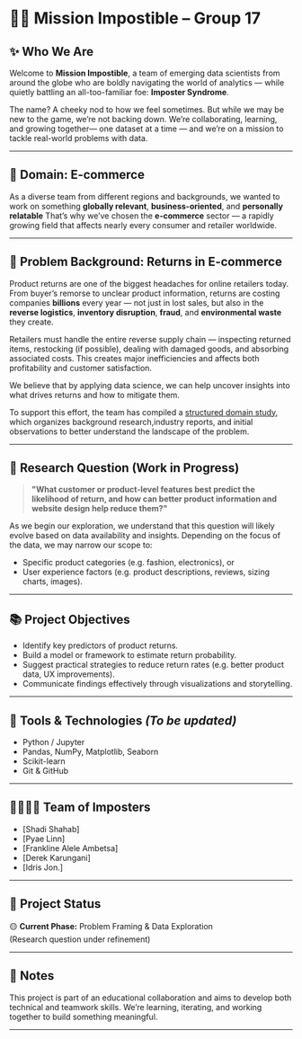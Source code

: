 # 🕵️‍♂️ Mission Impostible – Group 17

## ✨ Who We Are

Welcome to **Mission Impostible**, a team of emerging data scientists from around
the globe who are boldly navigating the world of analytics — while quietly battling
an all-too-familiar foe: **Imposter Syndrome**.

The name? A cheeky nod to how we feel sometimes. But while we may be new to the
game, we’re not backing down. We’re collaborating, learning, and growing together—
one dataset at a time — and we’re on a mission to tackle
real-world problems with data.

---

## 🛒 Domain: E-commerce

As a diverse team from different regions and backgrounds, we wanted to work on
something **globally relevant**, **business-oriented**, and **personally relatable**
That’s why we’ve chosen the **e-commerce** sector — a rapidly growing field that
affects nearly every consumer and retailer worldwide.

---

## 🎯 Problem Background: Returns in E-commerce

Product returns are one of the biggest headaches for online retailers today. From
buyer’s remorse to unclear product information, returns are costing companies
**billions** every year — not just in lost sales, but also in the **reverse
logistics**,
**inventory disruption**, **fraud**, and **environmental waste** they create.

Retailers must handle the entire reverse supply chain — inspecting returned items,
restocking (if possible), dealing with damaged goods, and absorbing associated
costs. This creates major inefficiencies and affects both profitability and customer
satisfaction.

We believe that by applying data science, we can help uncover insights into what
drives returns and how to mitigate them.

To support this effort, the team has compiled a [structured domain study](https://github.com/MIT-Emerging-Talent/ET6-CDSP-group-17-repo-Mission_Impostible/blob/main/0_domain_study/README.md),
which organizes background research,industry reports,
and initial observations to better understand the landscape of the problem.

---

## 🧪 Research Question (Work in Progress)

> **"What customer or product-level features best predict the likelihood of return,
and how can better product information and website design help reduce them?"**

As we begin our exploration, we understand that this question will likely evolve
based on data availability and insights. Depending on the focus of the data,
we may narrow our scope to:

- Specific product categories (e.g. fashion, electronics), or
- User experience factors (e.g. product descriptions, reviews, sizing charts, images).

---

## 📚 Project Objectives

- Identify key predictors of product returns.
- Build a model or framework to estimate return probability.
- Suggest practical strategies to reduce return rates (e.g. better product data,
UX improvements).
- Communicate findings effectively through visualizations and storytelling.

---

## 🧰 Tools & Technologies *(To be updated)*

- Python / Jupyter
- Pandas, NumPy, Matplotlib, Seaborn
- Scikit-learn
- Git & GitHub

---

## 👨‍👩‍👧‍👦 Team of Imposters

- [Shadi Shahab]
- [Pyae Linn]
- [Frankline Alele Ambetsa]
- [Derek Karungani]
- [Idris Jon.]

---

## 📅 Project Status

🟡 **Current Phase:** Problem Framing & Data Exploration  
(Research question under refinement)

---

## 📌 Notes

This project is part of an educational collaboration and aims to develop both
technical and teamwork skills. We’re learning, iterating, and working together
to build something meaningful.

---

